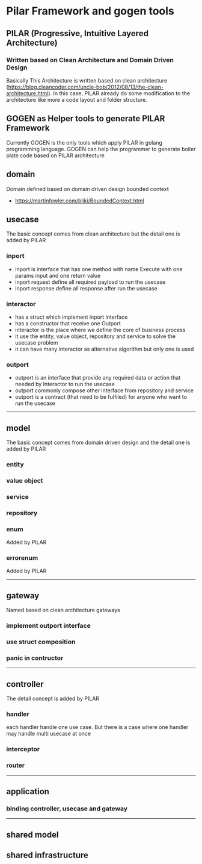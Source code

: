# Pilar Framework and gogen tools

## PILAR (Progressive, Intuitive Layered Architecture)

### Written based on Clean Architecture and Domain Driven Design

Basically This Architecture is written based on clean architecture (https://blog.cleancoder.com/uncle-bob/2012/08/13/the-clean-architecture.html). In this case, PILAR already do some modification to the architecture like more a code layout and folder structure.

## GOGEN as Helper tools to generate PILAR Framework

Currently GOGEN is the only tools which apply PILAR in golang programming language. GOGEN can help the programmer to generate boiler plate code based on PILAR architecture

## domain

Domain defined based on domain driven design bounded context

- https://martinfowler.com/bliki/BoundedContext.html

## usecase

The basic concept comes from clean architecture but the detail one is added by PILAR

### inport

- inport is interface that has one method with name Execute with one params input and one return value
- inport request define all required payload to run the usecase
- inport response define all response after run the usecase

### interactor

- has a struct which implement inport interface
- has a constructor that receive one Outport
- interactor is the place where we define the core of business process
- it use the entity, value object, repository and service to solve the usecase problem
- it can have many interactor as alternative algorithm but only one is used

### outport

- outport is an interface that provide any required data or action that needed by Interactor to run the usecase
- outport commonly compose other interface from repository and service
- outport is a contract (that need to be fulfiled) for anyone who want to run the usecase

---

## model

The basic concept comes from domain driven design and the detail one is added by PILAR

### entity

### value object

### service

### repository

### enum

Added by PILAR

### errorenum

Added by PILAR

---

## gateway

Named based on clean architecture gateways

### implement outport interface

### use struct composition

### panic in contructor

---

## controller

The detail concept is added by PILAR

### handler

each handler handle one use case. But there is a case where one handler may handle multi usecase at once

### interceptor

### router

---

## application

### binding controller, usecase and gateway

---

## shared model

## shared infrastructure
